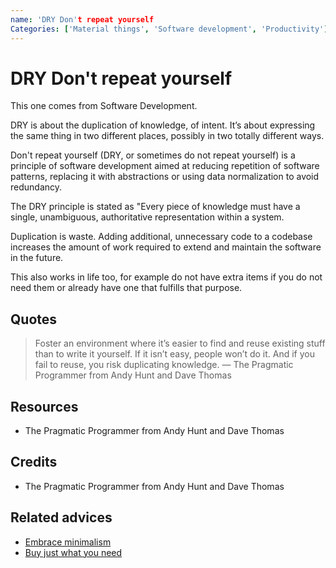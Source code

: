 ```yaml
---
name: 'DRY Don't repeat yourself
Categories: ['Material things', 'Software development', 'Productivity']
---
```

# DRY Don't repeat yourself

This one comes from Software Development.

DRY is about the duplication of knowledge, of intent. It’s about expressing the same thing in two different places, possibly in two totally different ways.

Don't repeat yourself (DRY, or sometimes do not repeat yourself) is a principle of software development aimed at reducing repetition of software patterns, replacing it with abstractions or using data normalization to avoid redundancy.

The DRY principle is stated as "Every piece of knowledge must have a single, unambiguous, authoritative representation within a system.

Duplication is waste. Adding additional, unnecessary code to a codebase increases the amount of work required to extend and maintain the software in the future.
 
This also works in life too, for example do not have extra items if you do not need them or already have one that fulfills that purpose.

## Quotes

> Foster an environment where it’s easier to find and reuse existing stuff than to write it yourself. If it isn’t easy, people won’t do it. And if you fail to reuse, you risk duplicating knowledge. ― The Pragmatic Programmer from Andy Hunt and Dave Thomas

## Resources

- The Pragmatic Programmer from Andy Hunt and Dave Thomas

## Credits

- The Pragmatic Programmer from Andy Hunt and Dave Thomas

## Related advices

- [Embrace minimalism](../Embrace%20minimalism/index.md)
- [Buy just what you need](../Buy%20just%20what%20you%20need/index.md)
